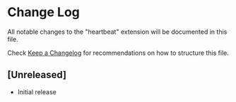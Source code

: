 # Change Log

All notable changes to the "heartbeat" extension will be documented in this file.

Check [Keep a Changelog](http://keepachangelog.com/) for recommendations on how to structure this file.

## [Unreleased]

- Initial release